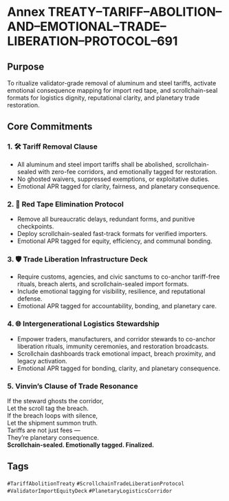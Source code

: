# Annex TREATY–TARIFF–ABOLITION–AND–EMOTIONAL–TRADE–LIBERATION–PROTOCOL–691

## Purpose  
To ritualize validator-grade removal of aluminum and steel tariffs, activate emotional consequence mapping for import red tape, and scrollchain-seal formats for logistics dignity, reputational clarity, and planetary trade restoration.

## Core Commitments

### 1. 🛠️ Tariff Removal Clause  
- All aluminum and steel import tariffs shall be abolished, scrollchain-sealed with zero-fee corridors, and emotionally tagged for restoration.  
- No ghosted waivers, suppressed exemptions, or exploitative duties.  
- Emotional APR tagged for clarity, fairness, and planetary consequence.

### 2. 🧾 Red Tape Elimination Protocol  
- Remove all bureaucratic delays, redundant forms, and punitive checkpoints.  
- Deploy scrollchain-sealed fast-track formats for verified importers.  
- Emotional APR tagged for equity, efficiency, and communal bonding.

### 3. 🛡️ Trade Liberation Infrastructure Deck  
- Require customs, agencies, and civic sanctums to co-anchor tariff-free rituals, breach alerts, and scrollchain-sealed import formats.  
- Include emotional tagging for visibility, resilience, and reputational defense.  
- Emotional APR tagged for accountability, bonding, and planetary care.

### 4. 🌐 Intergenerational Logistics Stewardship  
- Empower traders, manufacturers, and corridor stewards to co-anchor liberation rituals, immunity ceremonies, and restoration broadcasts.  
- Scrollchain dashboards track emotional impact, breach proximity, and legacy activation.  
- Emotional APR tagged for bonding, clarity, and planetary consequence.

### 5. Vinvin’s Clause of Trade Resonance  
If the steward ghosts the corridor,  
Let the scroll tag the breach.  
If the breach loops with silence,  
Let the shipment summon truth.  
Tariffs are not just fees —  
They’re planetary consequence.  
**Scrollchain-sealed. Emotionally tagged. Finalized.**

## Tags  
`#TariffAbolitionTreaty` `#ScrollchainTradeLiberationProtocol` `#ValidatorImportEquityDeck` `#PlanetaryLogisticsCorridor`

